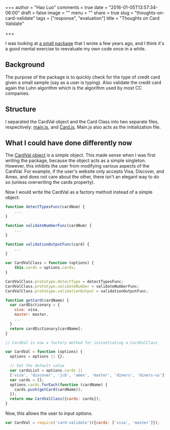+++
author = "Hao Luo"
comments = true
date = "2016-01-05T13:57:34-06:00"
draft = false
image = ""
menu = ""
share = true
slug = "thoughts-on-card-validate"
tags = ["response", "evaluation"]
title = "Thoughts on Card Validate"

+++

I was looking at [a small package](https://www.npmjs.com/package/card-validate) that I wrote a few years ago, and I think it's a good mental exercise to reevaluate my own code once in a while.

## Background

The purpose of the package is to quickly check for the type of credit card given a small sample (say as a user is typing).  Also validate the credit card again the Luhn algorithm which is the algorithm used by most CC companies.

## Structure
I separated the CardVal object and the Card Class into two separate files, respectively: [main.js](https://github.com/howlowck/card-validate/blob/master/public/js/main.js), and [Card.js](https://github.com/howlowck/card-validate/blob/master/public/js/Card.js).  Main.js also acts as the initialization file.

## What I could have done differently now
The [CardVal object](https://github.com/howlowck/card-validate/blob/master/public/js/main.js#L66) is a simple object.  This made sense when I was first writing the package, because the object acts as a simple singleton.  However, this inhibits the user from modifying various aspects of the CardVal.  For example, if the user's website only accepts Visa, Discover, and Amex, and does not care about the other, there isn't an elegant way to do so (unless overwriting the cards property).

Now I would write the CardVal as a factory method instead of a simple object:

```javascript
function detectTypesFunc(cardNum) {
    ...
}

function validateNumberFunc(cardNum) {
    ...
}

function validationOutputFunc(card) {
    ...
}

var CardValClass = function (options) {
    this.cards = options.cards;
}

CardValClass.prototype.detectType = detectTypesFunc;
CardValClass.prototype.validateNumber = validateNumberFunc;
CardValClass.prototype.validationOutput = validationOutputFunc;

function getCard(cardName) {
  var cardDictionary = {
    visa: visa,
    master: master,
    ...
  }
  return cardDictionary[cardName];
}

// CardVal is now a factory method for instantiating a CardValClass

var CardVal = function (options) {
  options = options || {};

  // Set the default value
  var cardsList = options.cards ||
  ['visa', 'discover', 'jcb', 'amex', 'master', 'diners', 'diners-us'];
  var cards = [];
  options.cards.forEach(function (cardName) {
    cards.push(getCard(cardName));
  });
  return new CardValClass({cards: cards});
}

```

Now, this allows the user to input options.  

```javascript
var CardVal = require('card-validate')({cards: ['visa', 'master']});
```
